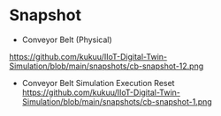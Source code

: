 # Snapshot

- Conveyor Belt (Physical)

https://github.com/kukuu/IIoT-Digital-Twin-Simulation/blob/main/snapshots/cb-snapshot-12.png

- Conveyor Belt Simulation Execution Reset
https://github.com/kukuu/IIoT-Digital-Twin-Simulation/blob/main/snapshots/cb-snapshot-1.png
